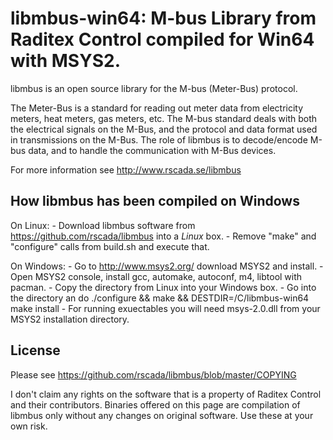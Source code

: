 # libmbus-win64: M-bus Library from Raditex Control compiled for Win64 with MSYS2.

libmbus is an open source library for the M-bus (Meter-Bus) protocol.

The Meter-Bus is a standard for reading out meter data from electricity meters,
heat meters, gas meters, etc. The M-bus standard deals with both the electrical
signals on the M-Bus, and the protocol and data format used in transmissions on
the M-Bus. The role of libmbus is to decode/encode M-bus data, and to handle
the communication with M-Bus devices.

For more information see http://www.rscada.se/libmbus


  How libmbus has been compiled on Windows
  ---------------------------------------- 

On Linux:
	- Download libmbus software from https://github.com/rscada/libmbus into a _Linux_ box.
	- Remove "make" and "configure" calls from build.sh and execute that.

On Windows:
	- Go to http://www.msys2.org/ download MSYS2 and install.
	- Open MSYS2 console, install gcc, automake, autoconf, m4, libtool with pacman.
	- Copy the directory from Linux into your Windows box.
	- Go into the directory an do ./configure && make && DESTDIR=/C/libmbus-win64 make install
	- For running exuectables you will need msys-2.0.dll from your MSYS2 installation directory.

  License
  -------

Please see https://github.com/rscada/libmbus/blob/master/COPYING

I don't claim any rights on the software that is a property of Raditex Control and their contributors.
Binaries offered on this page are compilation of libmbus only without any changes on original software.
Use these at your own risk.
